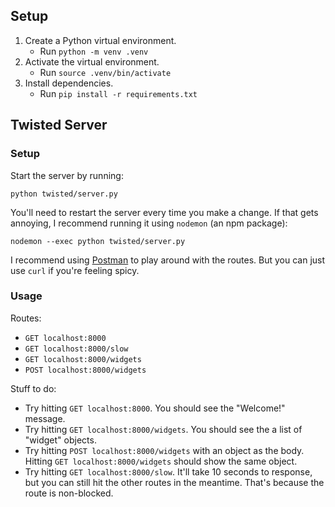 ## Setup

1. Create a Python virtual environment.
   - Run `python -m venv .venv`
2. Activate the virtual environment.
   - Run `source .venv/bin/activate`
3. Install dependencies.
   - Run `pip install -r requirements.txt`

## Twisted Server

### Setup

Start the server by running:

`python twisted/server.py`

You'll need to restart the server every time you make a change. If that gets annoying, I recommend running it using `nodemon` (an npm package):

`nodemon --exec python twisted/server.py`

I recommend using [Postman](https://www.postman.com) to play around with the routes. But you can just use `curl` if you're feeling spicy.

### Usage

Routes:

- `GET localhost:8000`
- `GET localhost:8000/slow`
- `GET localhost:8000/widgets`
- `POST localhost:8000/widgets`

Stuff to do:

- Try hitting `GET localhost:8000`. You should see the "Welcome!" message.
- Try hitting `GET localhost:8000/widgets`. You should see the a list of "widget" objects.
- Try hitting `POST localhost:8000/widgets` with an object as the body. Hitting `GET localhost:8000/widgets` should show the same object.
- Try hitting `GET localhost:8000/slow`. It'll take 10 seconds to response, but you can still hit the other routes in the meantime. That's because the route is non-blocked.
